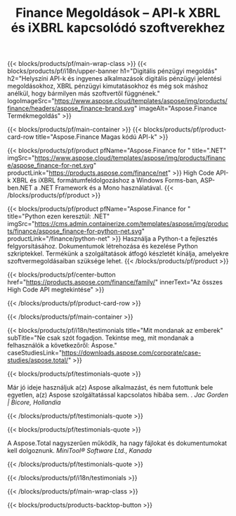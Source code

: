 ﻿---
title: Finance Megoldások – API-k XBRL és iXBRL kapcsolódó szoftverekhez 
weight: 30
url: /hu/
description: High Code API-k és ingyenes alkalmazások a kibővíthető üzleti jelentési nyelv XBRL és iXBRL formátumok feldolgozásához konszolidált pénzügyi kimutatások létrehozásához és egyebekhez
---
{{< blocks/products/pf/main-wrap-class >}}
{{< blocks/products/pf/i18n/upper-banner h1="Digitális pénzügyi megoldás" h2="Helyszíni API-k és ingyenes alkalmazások digitális pénzügyi jelentési megoldásokhoz, XBRL pénzügyi kimutatásokhoz és még sok máshoz anélkül, hogy bármilyen más szoftvertől függnének." logoImageSrc="https://www.aspose.cloud/templates/aspose/img/products/finance/headers/aspose_finance-brand.svg" imageAlt="Aspose.Finance Termékmegoldás" >}}

{{< blocks/products/pf/main-container >}}
{{< blocks/products/pf/product-card-row title="Aspose.Finance Magas kódú API-k" >}}

{{< blocks/products/pf/product pfName="Aspose.Finance for " title=".NET" imgSrc="https://www.aspose.cloud/templates/aspose/img/products/finance/aspose_finance-for-net.svg" productLink="https://products.aspose.com/finance/net" >}}
High Code API-k XBRL és iXBRL formátumfeldolgozáshoz a Windows Forms-ban, ASP-ben.NET a .NET Framework és a Mono használatával.
{{< /blocks/products/pf/product >}}

{{< blocks/products/pf/product pfName="Aspose.Finance for " title="Python ezen keresztül: .NET" imgSrc="https://cms.admin.containerize.com/templates/aspose/img/products/finance/aspose_finance-for-python-net.svg" productLink="/finance/python-net" >}}
Használja a Python-t a fejlesztés felgyorsításához. Dokumentumok létrehozása és kezelése Python szkriptekkel. Termékünk a szolgáltatások átfogó készletét kínálja, amelyekre szoftvermegoldásaiban szüksége lehet.
{{< /blocks/products/pf/product >}}

{{< blocks/products/pf/center-button href="https://products.aspose.com/finance/family/" innerText="Az összes High Code API megtekintése" >}}

{{< /blocks/products/pf/product-card-row >}}

{{< /blocks/products/pf/main-container >}}

{{< blocks/products/pf/i18n/testimonials title="Mit mondanak az emberek" subTitle="Ne csak szót fogadjon. Tekintse meg, mit mondanak a felhasználók a következőről: Aspose." caseStudiesLink="https://downloads.aspose.com/corporate/case-studies/aspose.total/" >}}

{{< blocks/products/pf/testimonials-quote >}}
<p class="first">
 Már jó ideje használjuk a(z) Aspose alkalmazást, és nem futottunk bele egyetlen, a(z) Aspose szolgáltatással kapcsolatos hibába sem. .
 <em>
  Jac Gorden | Bicore, Hollandia
 </em>
</p>

{{< /blocks/products/pf/testimonials-quote >}}

{{< blocks/products/pf/testimonials-quote >}}
<p class="second">
 A Aspose.Total nagyszerűen működik, ha nagy fájlokat és dokumentumokat kell dolgoznunk.
 <em>
  MiniTool® Software Ltd., Kanada
 </em>
</p>

{{< /blocks/products/pf/testimonials-quote >}}

{{< /blocks/products/pf/i18n/testimonials >}}

{{< /blocks/products/pf/main-wrap-class >}}

{{< blocks/products/products-backtop-button >}}